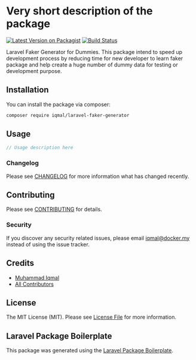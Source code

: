 # Very short description of the package

[![Latest Version on Packagist](https://img.shields.io/packagist/v/iqmal/laravel-faker-generator.svg?style=flat-square)](https://packagist.org/packages/iqmal/laravel-faker-generator)
[![Build Status](https://img.shields.io/travis/iqmal/laravel-faker-generator/master.svg?style=flat-square)](https://travis-ci.org/github/iqmal852/laravel-faker-generator)

Laravel Faker Generator for Dummies. This package intend to speed up development process by reducing time for new developer to learn faker package and help create a huge number of dummy data for testing or development purpose.

## Installation

You can install the package via composer:

```bash
composer require iqmal/laravel-faker-generator
```

## Usage

``` php
// Usage description here
```

### Changelog

Please see [CHANGELOG](CHANGELOG.md) for more information what has changed recently.

## Contributing

Please see [CONTRIBUTING](CONTRIBUTING.md) for details.

### Security

If you discover any security related issues, please email iqmal@docker.my instead of using the issue tracker.

## Credits

- [Muhammad Iqmal](https://github.com/iqmal)
- [All Contributors](../../contributors)

## License

The MIT License (MIT). Please see [License File](LICENSE.md) for more information.

## Laravel Package Boilerplate

This package was generated using the [Laravel Package Boilerplate](https://laravelpackageboilerplate.com).
